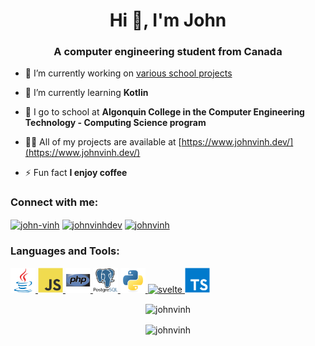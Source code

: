 <h1 align="center">Hi 👋, I'm John</h1>
<h3 align="center">A computer engineering student from Canada</h3>

- 🔭 I’m currently working on [various school projects](https://github.com/johnvinh/AlgonquinF22Java)

- 🌱 I’m currently learning **Kotlin**

- 📖 I go to school at **Algonquin College in the Computer Engineering Technology - Computing Science program**

- 👨‍💻 All of my projects are available at [https://www.johnvinh.dev/](https://www.johnvinh.dev/)

- ⚡ Fun fact **I enjoy coffee**

<h3 align="left">Connect with me:</h3>
<p align="left">
<a href="https://linkedin.com/in/john-vinh" target="blank"><img align="center" src="https://raw.githubusercontent.com/rahuldkjain/github-profile-readme-generator/master/src/images/icons/Social/linked-in-alt.svg" alt="john-vinh" height="30" width="40" /></a>
<a href="https://twitter.com/johnvinhdev" target="blank"><img align="center" src="https://raw.githubusercontent.com/rahuldkjain/github-profile-readme-generator/master/src/images/icons/Social/twitter.svg" alt="johnvinhdev" height="30" width="40" /></a>
<a href="https://dev.to/johnvinh" target="blank"><img align="center" src="https://raw.githubusercontent.com/rahuldkjain/github-profile-readme-generator/master/src/images/icons/Social/devto.svg" alt="johnvinh" height="30" width="40" /></a>
</p>

<h3 align="left">Languages and Tools:</h3>
<p align="left"> <a href="https://www.java.com" target="_blank" rel="noreferrer"> <img src="https://raw.githubusercontent.com/devicons/devicon/master/icons/java/java-original.svg" alt="java" width="40" height="40"/> </a> <a href="https://developer.mozilla.org/en-US/docs/Web/JavaScript" target="_blank" rel="noreferrer"> <img src="https://raw.githubusercontent.com/devicons/devicon/master/icons/javascript/javascript-original.svg" alt="javascript" width="40" height="40"/> </a> <a href="https://www.php.net" target="_blank" rel="noreferrer"> <img src="https://raw.githubusercontent.com/devicons/devicon/master/icons/php/php-original.svg" alt="php" width="40" height="40"/> </a> <a href="https://www.postgresql.org" target="_blank" rel="noreferrer"> <img src="https://raw.githubusercontent.com/devicons/devicon/master/icons/postgresql/postgresql-original-wordmark.svg" alt="postgresql" width="40" height="40"/> </a> <a href="https://www.python.org" target="_blank" rel="noreferrer"> <img src="https://raw.githubusercontent.com/devicons/devicon/master/icons/python/python-original.svg" alt="python" width="40" height="40"/> </a> <a href="https://svelte.dev" target="_blank" rel="noreferrer"> <img src="https://upload.wikimedia.org/wikipedia/commons/1/1b/Svelte_Logo.svg" alt="svelte" width="40" height="40"/> </a> <a href="https://www.typescriptlang.org/" target="_blank" rel="noreferrer"> <img src="https://raw.githubusercontent.com/devicons/devicon/master/icons/typescript/typescript-original.svg" alt="typescript" width="40" height="40"/> </a> </p>

<div align="center">
<p><img align="center" src="https://github-readme-stats.vercel.app/api/top-langs?username=johnvinh&show_icons=true&locale=en&layout=compact" alt="johnvinh" /></p>

<p><img align="center" src="https://github-readme-streak-stats.herokuapp.com/?user=johnvinh&" alt="johnvinh" /></p>
</div>

